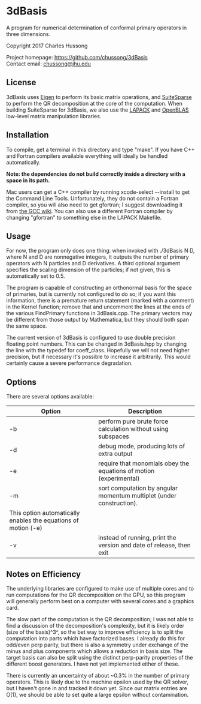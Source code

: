 # 3dBasis
A program for numerical determination of conformal primary operators in three 
dimensions.  

Copyright 2017 Charles Hussong  

Project homepage:	https://github.com/chussong/3dBasis  
Contact email:		chussong@jhu.edu  

## License

3dBasis uses [Eigen](http://eigen.tuxfamily.org/) to perform its basic matrix 
operations, and [SuiteSparse](http://faculty.cse.tamu.edu/davis/suitesparse.html)
to perform the QR decomposition at the core of the computation. When building
SuiteSparse for 3dBasis, we also use the [LAPACK](http://www.netlib.org/lapack/)
and [OpenBLAS](http://www.openblas.net/) low-level matrix manipulation libraries.  

## Installation

To compile, get a terminal in this directory and type "make". If you have C++
and Fortran compilers available everything will ideally be handled automatically.  

**Note: the dependencies do not build correctly inside a directory with a space
in its path.**  

Mac users can get a C++ compiler by running xcode-select --install to get the 
Command Line Tools. Unfortunately, they do not contain a Fortran compiler, so 
you will also need to get gfortran; I suggest downloading it from
[the GCC wiki](http://gcc.gnu.org/wiki/GFortranBinariesMacOS). You can also use
a different Fortran compiler by changing "gfortran" to something else in the
LAPACK Makefile.  

## Usage

For now, the program only does one thing: when invoked with ./3dBasis N D, where
N and D are nonnegative integers, it outputs the number of primary operators
with N particles and D derivatives. A third optional argument specifies the
scaling dimension of the particles; if not given, this is automatically set to
0.5.  

The program is capable of constructing an orthonormal basis for the space of
primaries, but is currently not configured to do so; if you want this 
information, there is a premature return statement (marked with a comment) in
the Kernel function; remove that and uncomment the lines at the ends of the 
various FindPrimary functions in 3dBasis.cpp. The primary vectors may be 
different from those output by Mathematica, but they should both span the same 
space.  

The current version of 3dBasis is configured to use double precision floating
point numbers. This can be changed in 3dBasis.hpp by changing the line with the
typedef for coeff\_class. Hopefully we will not need higher precision, but if
necessary it's possible to increase it arbitrarily. This would certainly cause a
severe performance degradation.  

## Options

There are several options available: 

| Option | Description |
| ------ | ----------- |
| -b | perform pure brute force calculation without using subspaces |
| -d | debug mode, producing lots of extra output |
| -e | require that monomials obey the equations of motion (experimental) |
| -m | sort computation by angular momentum multiplet (under construction).
This option automatically enables the equations of motion (-e) |
| -v | instead of running, print the version and date of release, then exit |

## Notes on Efficiency

The underlying libraries are configured to make use of multiple cores and to run
computations for the QR decomposition on the GPU, so this program will generally
perform best on a computer with several cores and a graphics card.  

The slow part of the computation is the QR decomposition; I was not able to find
a discussion of the decomposition's complexity, but it is likely order 
(size of the basis)^3^, so the bet way to improve efficiency is to split the 
computation into parts which have factorized bases. I already do this for 
odd/even perp parity, but there is also a symmetry under exchange of the minus
and plus components which allows a reduction in basis size. The target basis
can also be split using the distinct perp-parity properties of the different
boost generators. I have not yet implemented either of these.  

There is currently an uncertainty of about ~0.3% in the number of primary 
operators. This is likely due to the machine epsilon used by the QR solver, but
I haven't gone in and tracked it down yet. Since our matrix entries are O(1), we
should be able to set quite a large epsilon without contamination.  
